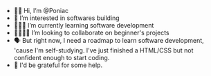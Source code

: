 - ✌🏽 Hi, I’m @Poniac
- 👀 I’m interested in softwares building 
- 👨🏾‍💻 I’m currently learning software development 
- 🫱🏾‍🫲🏼 I’m looking to collaborate on beginner's projects 
- 🗣️ But right now, I need a roadmap to learn software development, 'cause I'm self-studying. I've just finished a HTML/CSS but not confident enough to start coding. 
- 🫡 I'd be grateful for some help. 
<!---
Poniac/Poniac is a ✨ special ✨ repository because its `README.md` (this file) appears on your GitHub profile.
You can click the Preview link to take a look at your changes.
--->
